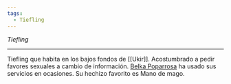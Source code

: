 ```yaml
---
tags:
  - Tiefling
---
```

*Tiefling*
___
Tiefling que habita en los bajos fondos de [[Ukir]]. Acostumbrado a pedir favores sexuales a cambio de información. [Belka Poparrosa](Grupo/Belka%20Poparrosa.md) ha usado sus servicios en ocasiones.
Su hechizo favorito es Mano de mago.